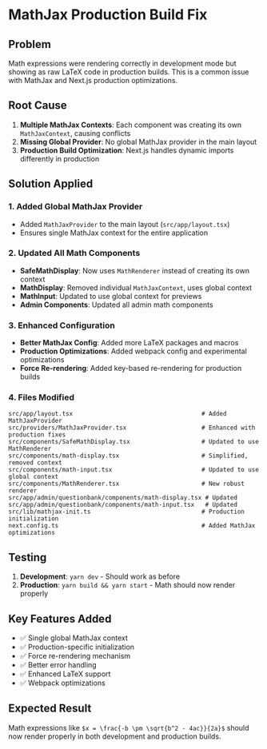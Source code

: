 # MathJax Production Build Fix

## Problem
Math expressions were rendering correctly in development mode but showing as raw LaTeX code in production builds. This is a common issue with MathJax and Next.js production optimizations.

## Root Cause
1. **Multiple MathJax Contexts**: Each component was creating its own `MathJaxContext`, causing conflicts
2. **Missing Global Provider**: No global MathJax provider in the main layout
3. **Production Build Optimization**: Next.js handles dynamic imports differently in production

## Solution Applied

### 1. Added Global MathJax Provider
- Added `MathJaxProvider` to the main layout (`src/app/layout.tsx`)
- Ensures single MathJax context for the entire application

### 2. Updated All Math Components
- **SafeMathDisplay**: Now uses `MathRenderer` instead of creating its own context
- **MathDisplay**: Removed individual `MathJaxContext`, uses global context
- **MathInput**: Updated to use global context for previews
- **Admin Components**: Updated all admin math components

### 3. Enhanced Configuration
- **Better MathJax Config**: Added more LaTeX packages and macros
- **Production Optimizations**: Added webpack config and experimental optimizations
- **Force Re-rendering**: Added key-based re-rendering for production builds

### 4. Files Modified
```
src/app/layout.tsx                                    # Added MathJaxProvider
src/providers/MathJaxProvider.tsx                     # Enhanced with production fixes
src/components/SafeMathDisplay.tsx                    # Updated to use MathRenderer
src/components/math-display.tsx                       # Simplified, removed context
src/components/math-input.tsx                         # Updated to use global context
src/components/MathRenderer.tsx                       # New robust renderer
src/app/admin/questionbank/components/math-display.tsx # Updated
src/app/admin/questionbank/components/math-input.tsx   # Updated
src/lib/mathjax-init.ts                               # Production initialization
next.config.ts                                        # Added MathJax optimizations
```

## Testing
1. **Development**: `yarn dev` - Should work as before
2. **Production**: `yarn build && yarn start` - Math should now render properly

## Key Features Added
- ✅ Single global MathJax context
- ✅ Production-specific initialization
- ✅ Force re-rendering mechanism
- ✅ Better error handling
- ✅ Enhanced LaTeX support
- ✅ Webpack optimizations

## Expected Result
Math expressions like `$x = \frac{-b \pm \sqrt{b^2 - 4ac}}{2a}$` should now render properly in both development and production builds.